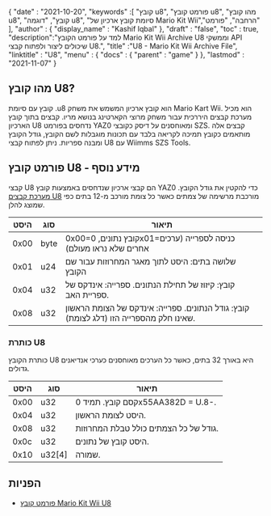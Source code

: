 {
  "date" : "2021-10-20",
  "keywords" :[ "קובץ u8", "פורמט קובץ u8", "מהו קובץ u8", "קובץ", "דוגמה u8", "סיומת קובץ ארכיון של Mario Kit Wii","הרחבה", "פורמט" ],
  "author" : {
    "display_name" : "Kashif Iqbal"
},
  "draft" : "false",
  "toc" : true,
  "description":"למד על פורמט הקובץ Mario Kit Wii Archive U8 וממשקי API שיכולים ליצור ולפתוח קבצי U8.",
  "title" :"U8 - Mario Kit Wii Archive File",
  "linktitle" : "U8",
  "menu" : {
    "docs" : {
      "parent" : "game"
}
},
  "lastmod" : "2021-11-07"
}

## מהו קובץ U8?

קובץ עם סיומת .u8 הוא קובץ ארכיון המשמש את משחק Mario Kart Wii. הוא מכיל מערכת קבצים היררכית עבור משחק מרוצי הקארטינג בנושא מריו. קבצים בתוך קובץ הארכיון U8 נדחסים בפורמט YAZ0 ומאוחסנים על דיסק כקובצי SZS. קבצים אלה מותאמים כקובץ תמיכה לקריאה בלבד עם תכונות מוגבלות לשם הקובץ, גודל הקובץ ומבנה ספריות. ניתן לפתוח קבצי U8 עם Wiimms SZS Tools.

## פורמט קובץ U8 - מידע נוסף

קבצי U8 הם קבצי ארכיון שנדחסים באמצעות קובץ YAZ0 כדי להקטין את גודל הקובץ. [מערכת קבצים U8](https://wiki.tockdom.com/wiki/U8_(File_Format)) מורכבת מרשימה של צמתים כאשר כל צומת מורכב מ-12 בתים כפי שמוצג להלן.

|היסט|סוג|תיאור|
---|---|---|
|0x00 |byte |0x00=קובץ נתונים, 0x01=כניסה לספרייה (ערכים אחרים שלא נראו מעולם)|
|0x01 |u24| שלושה בתים: היסט לתוך מאגר המחרוזות עבור שם הקובץ|
|0x04 |u32 |קובץ: קיזוז של תחילת הנתונים. ספרייה: אינדקס של ספריית האב.
|0x08 |u32 |קובץ: גודל הנתונים. ספרייה: אינדקס של הצומת הראשון שאינו חלק מהספרייה הזו (דלג לצומת).|

### כותרת U8

כותרת הקובץ U8 היא באורך 32 בתים, כאשר כל הערכים מאוחסנים כערכי אנדיאנים גדולים.

|היסט|סוג|תיאור|
---|---|---|
|0x00| u32 |קסם קובץ. תמיד 0x55AA382D = U.8-.|
|0x04| u32 |היסט לצומת הראשון.|
|0x08| u32 |גודל של כל הצמתים כולל טבלת המחרוזות.|
|0x0c| u32 |היסט קובץ של נתונים.|
|0x10| u32[4] |שמורה.|

## הפניות

* [פורמט קובץ Mario Kit Wii U8](https://wiki.tockdom.com/wiki/U8_(File_Format))


